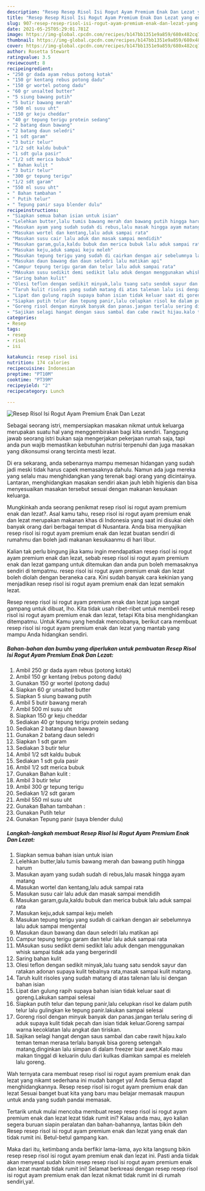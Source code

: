 ```yaml
---
description: "Resep Resep Risol Isi Rogut Ayam Premium Enak Dan Lezat yang enak dan Mudah Dibuat"
title: "Resep Resep Risol Isi Rogut Ayam Premium Enak Dan Lezat yang enak dan Mudah Dibuat"
slug: 907-resep-resep-risol-isi-rogut-ayam-premium-enak-dan-lezat-yang-enak-dan-mudah-dibuat
date: 2021-05-25T05:29:01.781Z
image: https://img-global.cpcdn.com/recipes/b147bb1351e9a859/680x482cq70/resep-risol-isi-rogut-ayam-premium-enak-dan-lezat-foto-resep-utama.jpg
thumbnail: https://img-global.cpcdn.com/recipes/b147bb1351e9a859/680x482cq70/resep-risol-isi-rogut-ayam-premium-enak-dan-lezat-foto-resep-utama.jpg
cover: https://img-global.cpcdn.com/recipes/b147bb1351e9a859/680x482cq70/resep-risol-isi-rogut-ayam-premium-enak-dan-lezat-foto-resep-utama.jpg
author: Rosetta Stewart
ratingvalue: 3.5
reviewcount: 8
recipeingredient:
- "250 gr dada ayam rebus potong kotak"
- "150 gr kentang rebus potong dadu"
- "150 gr wortel potong dadu"
- "60 gr unsalted butter"
- "5 siung bawang putih"
- "5 butir bawang merah"
- "500 ml susu uht"
- "150 gr keju cheddar"
- "40 gr tepung terigu protein sedang"
- "2 batang daun bawang"
- "2 batang daun seledri"
- "1 sdt garam"
- "3 butir telur"
- "1/2 sdt kaldu bubuk"
- "1 sdt gula pasir"
- "1/2 sdt merica bubuk"
- " Bahan kulit "
- "3 butir telur"
- "300 gr tepung terigu"
- "1/2 sdt garam"
- "550 ml susu uht"
- " Bahan tambahan "
- " Putih telur"
- " Tepung panir saya blender dulu"
recipeinstructions:
- "Siapkan semua bahan isian untuk isian"
- "Lelehkan butter,lalu tumis bawang merah dan bawang putih hingga harum"
- "Masukan ayam yang sudah sudah di rebus,lalu masak hingga ayam matang"
- "Masukan wortel dan kentang,lalu aduk sampai rata"
- "Masukan susu cair lalu aduk dan masak sampai mendidih"
- "Masukan garam,gula,kaldu bubuk dan merica bubuk lalu aduk sampai rata"
- "Masukan keju,aduk sampai keju meleh"
- "Masukan tepung terigu yang sudah di cairkan dengan air sebelumnya lalu aduk sampai mengental"
- "Masukan daun bawang dan daun seledri lalu matikan api"
- "Campur tepung terigu garam dan telur lalu aduk sampai rata"
- "MAsukan susu sedikit demi sedikit lalu aduk dengan menggunakan whisk sampai tidak ada yang bergerindil"
- "Saring bahan kulit"
- "Olesi teflon dengan sedikit minyak,lalu tuang satu sendok sayur dan ratakan adonan supaya kulit tebalnya rata,masak sampai kulit matang."
- "Taruh kulit risoles yang sudah matang di atas talenan lalu isi dengan bahan isian"
- "Lipat dan gulung rapih supaya bahan isian tidak keluar saat di goreng.Lakukan sampai selesai"
- "Siapkan putih telur dan tepung panir,lalu celupkan risol ke dalam putih telur lalu gulingkan ke tepung panir.lakukan sampai selesai"
- "Goreng risol dengan minyak banyak dan panas.jangan terlalu sering di aduk supaya kulit tidak pecah dan isian tidak keluar.Goreng sampai warna kecoklatan lalu angkat dan tiriskan."
- "Sajikan selagi hangat dengan saus sambal dan cabe rawit hijau.kalo teman teman merasa terlalu banyak bisa goreng setengah matang,dinginkan lalu simpan di dalam freezer biar awet.Kalo mau makan tinggal di keluarin dulu dari kulkas diamkan sampai es meleleh lalu goreng."
categories:
- Resep
tags:
- resep
- risol
- isi

katakunci: resep risol isi 
nutrition: 174 calories
recipecuisine: Indonesian
preptime: "PT10M"
cooktime: "PT39M"
recipeyield: "2"
recipecategory: Lunch

---
```



![Resep Risol Isi Rogut Ayam Premium Enak Dan Lezat](https://img-global.cpcdn.com/recipes/b147bb1351e9a859/680x482cq70/resep-risol-isi-rogut-ayam-premium-enak-dan-lezat-foto-resep-utama.jpg)

Sebagai seorang istri, mempersiapkan masakan nikmat untuk keluarga merupakan suatu hal yang menggembirakan bagi kita sendiri. Tanggung jawab seorang istri bukan saja mengerjakan pekerjaan rumah saja, tapi anda pun wajib memastikan kebutuhan nutrisi terpenuhi dan juga masakan yang dikonsumsi orang tercinta mesti lezat.

Di era  sekarang, anda sebenarnya mampu memesan hidangan yang sudah jadi meski tidak harus capek memasaknya dahulu. Namun ada juga mereka yang selalu mau menghidangkan yang terenak bagi orang yang dicintainya. Lantaran, menghidangkan masakan sendiri akan jauh lebih higienis dan bisa menyesuaikan masakan tersebut sesuai dengan makanan kesukaan keluarga. 



Mungkinkah anda seorang penikmat resep risol isi rogut ayam premium enak dan lezat?. Asal kamu tahu, resep risol isi rogut ayam premium enak dan lezat merupakan makanan khas di Indonesia yang saat ini disukai oleh banyak orang dari berbagai tempat di Nusantara. Anda bisa menyajikan resep risol isi rogut ayam premium enak dan lezat buatan sendiri di rumahmu dan boleh jadi makanan kesukaanmu di hari libur.

Kalian tak perlu bingung jika kamu ingin mendapatkan resep risol isi rogut ayam premium enak dan lezat, sebab resep risol isi rogut ayam premium enak dan lezat gampang untuk ditemukan dan anda pun boleh memasaknya sendiri di tempatmu. resep risol isi rogut ayam premium enak dan lezat boleh diolah dengan beraneka cara. Kini sudah banyak cara kekinian yang menjadikan resep risol isi rogut ayam premium enak dan lezat semakin lezat.

Resep resep risol isi rogut ayam premium enak dan lezat juga sangat gampang untuk dibuat, lho. Kita tidak usah ribet-ribet untuk membeli resep risol isi rogut ayam premium enak dan lezat, tetapi Kita bisa menghidangkan ditempatmu. Untuk Kamu yang hendak mencobanya, berikut cara membuat resep risol isi rogut ayam premium enak dan lezat yang mantab yang mampu Anda hidangkan sendiri.

<!--inarticleads1-->

##### Bahan-bahan dan bumbu yang diperlukan untuk pembuatan Resep Risol Isi Rogut Ayam Premium Enak Dan Lezat:

1. Ambil 250 gr dada ayam rebus (potong kotak)
1. Ambil 150 gr kentang (rebus potong dadu)
1. Gunakan 150 gr wortel (potong dadu)
1. Siapkan 60 gr unsalted butter
1. Siapkan 5 siung bawang putih
1. Ambil 5 butir bawang merah
1. Ambil 500 ml susu uht
1. Siapkan 150 gr keju cheddar
1. Sediakan 40 gr tepung terigu protein sedang
1. Sediakan 2 batang daun bawang
1. Gunakan 2 batang daun seledri
1. Siapkan 1 sdt garam
1. Sediakan 3 butir telur
1. Ambil 1/2 sdt kaldu bubuk
1. Sediakan 1 sdt gula pasir
1. Ambil 1/2 sdt merica bubuk
1. Gunakan  Bahan kulit :
1. Ambil 3 butir telur
1. Ambil 300 gr tepung terigu
1. Sediakan 1/2 sdt garam
1. Ambil 550 ml susu uht
1. Gunakan  Bahan tambahan :
1. Gunakan  Putih telur
1. Gunakan  Tepung panir (saya blender dulu)




<!--inarticleads2-->

##### Langkah-langkah membuat Resep Risol Isi Rogut Ayam Premium Enak Dan Lezat:

1. Siapkan semua bahan isian untuk isian
1. Lelehkan butter,lalu tumis bawang merah dan bawang putih hingga harum
1. Masukan ayam yang sudah sudah di rebus,lalu masak hingga ayam matang
1. Masukan wortel dan kentang,lalu aduk sampai rata
1. Masukan susu cair lalu aduk dan masak sampai mendidih
1. Masukan garam,gula,kaldu bubuk dan merica bubuk lalu aduk sampai rata
1. Masukan keju,aduk sampai keju meleh
1. Masukan tepung terigu yang sudah di cairkan dengan air sebelumnya lalu aduk sampai mengental
1. Masukan daun bawang dan daun seledri lalu matikan api
1. Campur tepung terigu garam dan telur lalu aduk sampai rata
1. MAsukan susu sedikit demi sedikit lalu aduk dengan menggunakan whisk sampai tidak ada yang bergerindil
1. Saring bahan kulit
1. Olesi teflon dengan sedikit minyak,lalu tuang satu sendok sayur dan ratakan adonan supaya kulit tebalnya rata,masak sampai kulit matang.
1. Taruh kulit risoles yang sudah matang di atas talenan lalu isi dengan bahan isian
1. Lipat dan gulung rapih supaya bahan isian tidak keluar saat di goreng.Lakukan sampai selesai
1. Siapkan putih telur dan tepung panir,lalu celupkan risol ke dalam putih telur lalu gulingkan ke tepung panir.lakukan sampai selesai
1. Goreng risol dengan minyak banyak dan panas.jangan terlalu sering di aduk supaya kulit tidak pecah dan isian tidak keluar.Goreng sampai warna kecoklatan lalu angkat dan tiriskan.
1. Sajikan selagi hangat dengan saus sambal dan cabe rawit hijau.kalo teman teman merasa terlalu banyak bisa goreng setengah matang,dinginkan lalu simpan di dalam freezer biar awet.Kalo mau makan tinggal di keluarin dulu dari kulkas diamkan sampai es meleleh lalu goreng.




Wah ternyata cara membuat resep risol isi rogut ayam premium enak dan lezat yang nikamt sederhana ini mudah banget ya! Anda Semua dapat menghidangkannya. Resep resep risol isi rogut ayam premium enak dan lezat Sesuai banget buat kita yang baru mau belajar memasak maupun untuk anda yang sudah pandai memasak.

Tertarik untuk mulai mencoba membuat resep resep risol isi rogut ayam premium enak dan lezat lezat tidak rumit ini? Kalau anda mau, ayo kalian segera buruan siapin peralatan dan bahan-bahannya, lantas bikin deh Resep resep risol isi rogut ayam premium enak dan lezat yang enak dan tidak rumit ini. Betul-betul gampang kan. 

Maka dari itu, ketimbang anda berfikir lama-lama, ayo kita langsung bikin resep resep risol isi rogut ayam premium enak dan lezat ini. Pasti anda tiidak akan menyesal sudah bikin resep resep risol isi rogut ayam premium enak dan lezat mantab tidak rumit ini! Selamat berkreasi dengan resep resep risol isi rogut ayam premium enak dan lezat nikmat tidak rumit ini di rumah sendiri,ya!.

